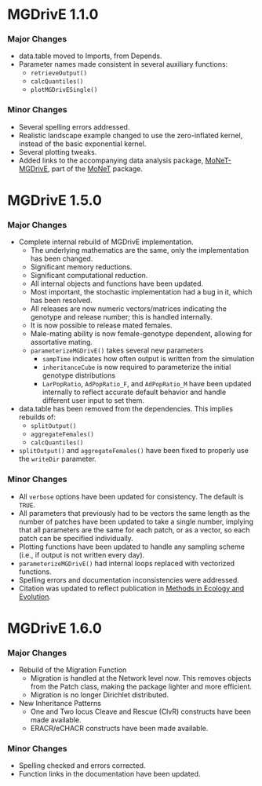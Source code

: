 # MGDrivE 1.1.0

### Major Changes

* data.table moved to Imports, from Depends.
* Parameter names made consistent in several auxiliary functions:
  * `retrieveOutput()`
  * `calcQuantiles()`
  * `plotMGDrivESingle()`

### Minor Changes

* Several spelling errors addressed.
* Realistic landscape example changed to use the zero-inflated kernel, instead of the basic exponential kernel.
* Several plotting tweaks.
* Added links to the accompanying data analysis package, [MoNeT-MGDrivE](https://pypi.org/project/MoNeT-MGDrivE/), part of the [MoNeT](https://chipdelmal.github.io/MoNeT/) package.



# MGDrivE 1.5.0

### Major Changes

* Complete internal rebuild of MGDrivE implementation.
  * The underlying mathematics are the same, only the implementation has been changed.
  * Significant memory reductions.
  * Significant computational reduction.
  * All internal objects and functions have been updated.
  * Most important, the stochastic implementation had a bug in it, which has been resolved.
  * All releases are now numeric vectors/matrices indicating the genotype and release number; this is handled internally.
  * It is now possible to release mated females.
  * Male-mating ability is now female-genotype dependent, allowing for assortative mating.
  * `parameterizeMGDrivE()` takes several new parameters
    * `sampTime` indicates how often output is written from the simulation
    * `inheritanceCube` is now required to parameterize the initial genotype distributions
    * `LarPopRatio`, `AdPopRatio_F`, and `AdPopRatio_M` have been updated internally to reflect accurate default behavior and handle different user input to set them.
* data.table has been removed from the dependencies. This implies rebuilds of:
  * `splitOutput()`
  * `aggregateFemales()`
  * `calcQuantiles()`
* `splitOutput()` and `aggregateFemales()` have been fixed to properly use the `writeDir` parameter.

### Minor Changes

* All `verbose` options have been updated for consistency. The default is `TRUE`.
* All parameters that previously had to be vectors the same length as the number of patches have been updated to take a single number, implying that all parameters are the same for each patch, or as a vector, so each patch can be specified individually.
* Plotting functions have been updated to handle any sampling scheme (i.e., if output is not written every day). 
* `parameterizeMGDrivE()` had internal loops replaced with vectorized functions.
* Spelling errors and documentation inconsistencies were addressed.
* Citation was updated to reflect publication in [Methods in Ecology and Evolution](https://besjournals.onlinelibrary.wiley.com/doi/full/10.1111/2041-210X.13318).


# MGDrivE 1.6.0

### Major Changes

* Rebuild of the Migration Function
  * Migration is handled at the Network level now. This removes objects from the Patch class, making the package lighter and more efficient.
  * Migration is no longer Dirichlet distributed.
* New Inheritance Patterns
  * One and Two locus Cleave and Rescue (ClvR) constructs have been made available.
  * ERACR/eCHACR constructs have been made available.



### Minor Changes

* Spelling checked and errors corrected.
* Function links in the documentation have been updated.

